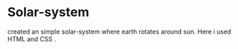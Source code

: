 # Solar-system
created an simple solar-system where earth rotates around sun. Here i used HTML and CSS .
